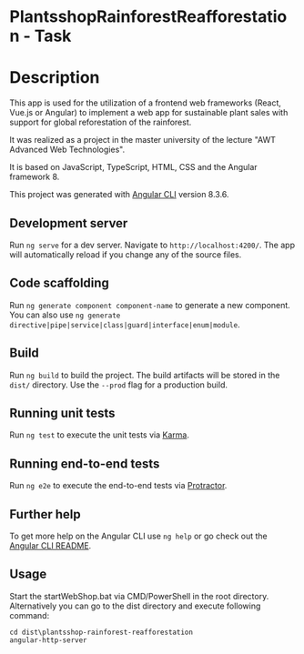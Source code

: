 # PlantsshopRainforestReafforestation - Task



# Description

This app is used for the utilization of a frontend web frameworks (React, Vue.js or Angular) 
to implement a web app for sustainable plant sales with support for 
global reforestation of the rainforest.

It was realized as a project in the master university of the lecture "AWT Advanced Web Technologies".

It is based on JavaScript, TypeScript, HTML, CSS and the Angular framework 8.

This project was generated with [Angular CLI](https://github.com/angular/angular-cli) version 8.3.6.

## Development server

Run `ng serve` for a dev server. Navigate to `http://localhost:4200/`. The app will automatically reload if you change any of the source files.

## Code scaffolding

Run `ng generate component component-name` to generate a new component. You can also use `ng generate directive|pipe|service|class|guard|interface|enum|module`.

## Build

Run `ng build` to build the project. The build artifacts will be stored in the `dist/` directory. Use the `--prod` flag for a production build.

## Running unit tests

Run `ng test` to execute the unit tests via [Karma](https://karma-runner.github.io).

## Running end-to-end tests

Run `ng e2e` to execute the end-to-end tests via [Protractor](http://www.protractortest.org/).

## Further help

To get more help on the Angular CLI use `ng help` or go check out the [Angular CLI README](https://github.com/angular/angular-cli/blob/master/README.md).

## Usage

Start the startWebShop.bat via CMD/PowerShell in the root directory. Alternatively you can go to the dist directory and execute following command:

```
cd dist\plantsshop-rainforest-reafforestation
angular-http-server
```
